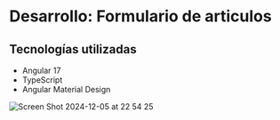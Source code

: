 # Desarrollo: Formulario de articulos

## Tecnologías utilizadas
  *  Angular 17
  *  TypeScript
  *  Angular Material Design


![Screen Shot 2024-12-05 at 22 54 25](https://github.com/user-attachments/assets/dc62cece-8c50-464f-8a73-c7c45967737b)

